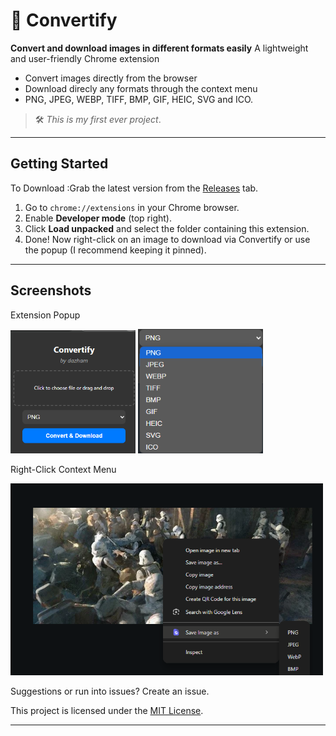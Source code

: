 # 🎨 Convertify

**Convert and download images in different formats easily**
A lightweight and user-friendly Chrome extension
- Convert images directly from the browser
- Download  direcly any formats through the context menu
- PNG, JPEG, WEBP, TIFF, BMP, GIF, HEIC, SVG and ICO.

> 🛠️ _This is my first ever project_.

---

## Getting Started
To Download :Grab the latest version from the [Releases](../../releases) tab.

1. Go to `chrome://extensions` in your Chrome browser.
2. Enable **Developer mode** (top right).
3. Click **Load unpacked** and select the folder containing this extension.
4. Done! Now right-click on an image to download via Convertify or use the popup
 (I recommend keeping it pinned).


---


## Screenshots

Extension Popup

<img src="rep%20assets/popup.png" alt="Extension popup" width="200"/> <img src="rep%20assets/dropdown%20popout.png" alt="Dropdown popout" width="200"/>


Right-Click Context Menu

<img src="rep%20assets/ContextMenu.png" alt="Context menu" width="500"/>






Suggestions or run into issues? 
Create an issue.


This project is licensed under the [MIT License](LICENSE).

---

